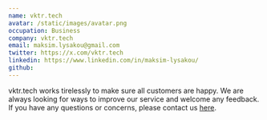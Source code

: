```yaml
---
name: vktr.tech
avatar: /static/images/avatar.png
occupation: Business
company: vktr.tech
email: maksim.lysakou@gmail.com
twitter: https://x.com/vktr.tech
linkedin: https://www.linkedin.com/in/maksim-lysakou/
github: 
---
```


vktr.tech works tirelessly to make sure all customers are happy. We are always looking for ways to improve our service and welcome any feedback. If you have any questions or concerns, please contact us [here](mailto:maksim.lysakou@gmail.com).

